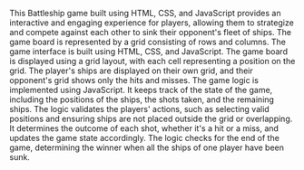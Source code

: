 This Battleship game built using HTML, CSS, and JavaScript provides an interactive and engaging experience for players, allowing them to strategize and compete against each other to sink their opponent's fleet of ships. The game board is represented by a grid consisting of rows and columns. The game interface is built using HTML, CSS, and JavaScript. The game board is displayed using a grid layout, with each cell representing a position on the grid. The player's ships are displayed on their own grid, and their opponent's grid shows only the hits and misses. The game logic is implemented using JavaScript. It keeps track of the state of the game, including the positions of the ships, the shots taken, and the remaining ships. The logic validates the players' actions, such as selecting valid positions and ensuring ships are not placed outside the grid or overlapping. It determines the outcome of each shot, whether it's a hit or a miss, and updates the game state accordingly. The logic checks for the end of the game, determining the winner when all the ships of one player have been sunk.
